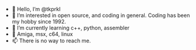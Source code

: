 - 👋 Hello, I’m @tkprkl
- 👀 I’m interested in open source, and coding in general. Coding has been my hobby since 1992.
- 🌱 I’m currently learning c++, python, assembler
- 💞️ Amiga, msx, c64, linux
- 📫 There is no way to reach me.
